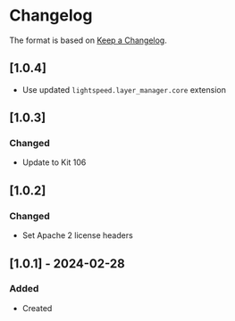 # Changelog
The format is based on [Keep a Changelog](https://keepachangelog.com/en/1.0.0/).

## [1.0.4]
- Use updated `lightspeed.layer_manager.core` extension

## [1.0.3]
### Changed
- Update to Kit 106

## [1.0.2]
### Changed
- Set Apache 2 license headers

## [1.0.1] - 2024-02-28
### Added
- Created
